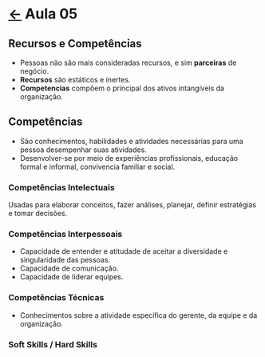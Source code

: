 # [&larr;](../index.md) Aula 05

## Recursos e Competências

- Pessoas não são mais consideradas recursos, e sim **parceiras** de negócio.
- **Recursos** são estáticos e inertes.
- **Competencias** compõem o principal dos ativos intangíveis da organização.

## Competências

- São conhecimentos, habilidades e atividades necessárias para uma pessoa desempenhar suas atividades.
- Desenvolver-se por meio de experiências profissionais, educação formal e informal, convivencia familiar e social.

### Competências Intelectuais

Usadas para elaborar conceitos, fazer análises, planejar, definir estratégias e tomar decisões.

### Competências Interpessoais

- Capacidade de entender e atitudade de aceitar a diversidade e singularidade das pessoas.
- Capacidade de comunicação.
- Capacidade de liderar equipes.

### Competências Técnicas

- Conhecimentos sobre a atividade específica do gerente, da equipe e da organização.

### Soft Skills / Hard Skills
